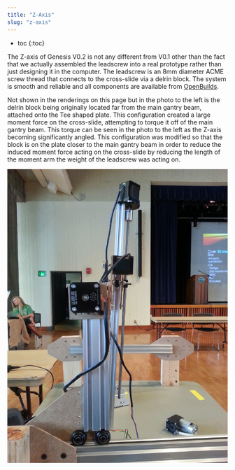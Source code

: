 ```yaml
---
title: "Z-Axis"
slug: "z-axis"
---
```


* toc
{:toc}

The Z-axis of Genesis V0.2 is not any different from V0.1 other than the fact that we actually assembled the leadscrew into a real prototype rather than just designing it in the computer. The leadscrew is an 8mm diameter ACME screw thread that connects to the cross-slide via a delrin block. The system is smooth and reliable and all components are available from [OpenBuilds](http://openbuildspartstore.com).

Not shown in the renderings on this page but in the photo to the left is the delrin block being originally located far from the main gantry beam, attached onto the Tee shaped plate. This configuration created a large moment force on the cross-slide, attempting to torque it off of the main gantry beam. This torque can be seen in the photo to the left as the Z-axis becoming significantly angled. This configuration was modified so that the block is on the plate closer to the main gantry beam in order to reduce the induced moment force acting on the cross-slide by reducing the length of the moment arm the weight of the leadscrew was acting on.

![GenesisV3leadscrewMoment.jpg](GenesisV3leadscrewMoment.jpg)

